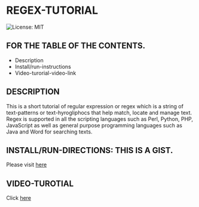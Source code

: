 # REGEX-TUTORIAL
![License: MIT](https://img.shields.io/badge/License-MIT-yellow.svg)

## FOR THE TABLE OF THE CONTENTS.
* Description
* Install/run-instructions
* Video-turorial-video-link

## DESCRIPTION
This is a short tutorial of regular expression or regex which is a string of text-patterns or text-hyrogliphocs that help match, locate and manage text. Regex is supported in all the scripting languages such as Perl, Python, PHP, JavaScript as well as general purpose programming languages such as Java and Word for searching texts.

## INSTALL/RUN-DIRECTIONS: THIS IS A GIST.
Please visit [here](https://gist.github.com/andres-abreu/9b9d23553a6c4f856b859140d80633b6)

## VIDEO-TUROTIAL
Click [here](https://drive.google.com/file/d/1WtxwAuxtOMkkwb5ZfL0gdPkdR_AxBIzK/view?usp=sharing)
